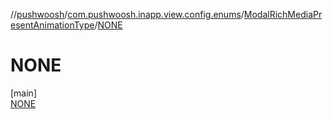 //[pushwoosh](../../../../index.md)/[com.pushwoosh.inapp.view.config.enums](../../index.md)/[ModalRichMediaPresentAnimationType](../index.md)/[NONE](index.md)

# NONE

[main]\
[NONE](index.md)
